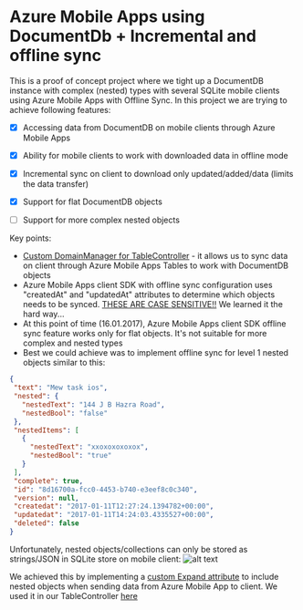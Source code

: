 
# Azure Mobile Apps using DocumentDb + Incremental and offline sync

This is a proof of concept project where we tight up a DocumentDB instance with complex (nested) types with several SQLite mobile clients using Azure Mobile Apps with Offline Sync. In this project we are trying to achieve following features:

- [x] Accessing data from DocumentDB on mobile clients through Azure Mobile Apps
- [x] Ability for mobile clients to work with downloaded data in offline mode
- [x] Incremental sync on client to download only updated/added/data (limits the data transfer)
- [x] Support for flat DocumentDB objects
- [ ] Support for more complex nested objects


Key points:
- [Custom DomainManager for TableController](https://github.com/karolzak/Mobile-App-DocumentDB-OfflineSync-Sample/blob/master/MobileAppDocDBOfflineSyncSample.API/Helpers/DocumentDBDomainManager.cs) - it allows us to sync data on client through Azure Mobile Apps Tables to work with DocumentDB objects
- Azure Mobile Apps client SDK with offline sync configuration uses "createdAt" and "updatedAt" attributes to determine which objects needs to be synced. [THESE ARE CASE SENSITIVE!!](https://github.com/karolzak/Mobile-App-DocumentDB-OfflineSync-Sample/blob/master/MobileAppDocDBOfflineSyncSample.API/Helpers/DocumentResource.cs) We learned it the hard way...
- At this point of time (16.01.2017), Azure Mobile Apps client SDK offline sync feature works only for flat objects. It's not suitable for more complex and nested types
- Best we could achieve was to implement offline sync for level 1 nested objects similar to this:
```JSON
{
 "text": "Mew task ios",
 "nested": {
   "nestedText": "144 J B Hazra Road",
   "nestedBool": "false"
 },
 "nestedItems": [
   {
     "nestedText": "xxoxoxoxoxox",
     "nestedBool": "true"
   }
 ],
 "complete": true,
 "id": "8d16700a-fcc0-4453-b740-e3eef8c0c340",
 "version": null,
 "createdat": "2017-01-11T12:27:24.1394782+00:00",
 "updatedat": "2017-01-11T14:24:03.4335527+00:00",
 "deleted": false
}
```
Unfortunately, nested objects/collections can only be stored as strings/JSON in SQLite store on mobile client: 
![alt text](https://github.com/karolzak/Mobile-App-DocumentDB-OfflineSync-Sample/blob/master/sqlite_stored_data.png "SQLite data")

We achieved this by implementing a [custom Expand attribute](https://github.com/karolzak/Mobile-App-DocumentDB-OfflineSync-Sample/blob/master/MobileAppDocDBOfflineSyncSample.API/Helpers/QueryableExpandAttribute.cs) to include nested objects when sending data from Azure Mobile App to client.
We used it in our TableController [here](https://github.com/karolzak/Mobile-App-DocumentDB-OfflineSync-Sample/blob/master/MobileAppDocDBOfflineSyncSample.API/Controllers/ComplexItemController.cs#27)
